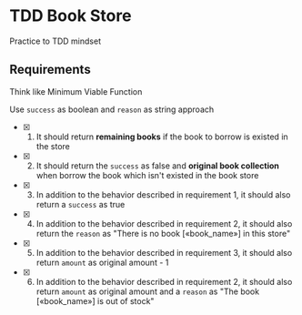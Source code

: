# TDD Book Store

Practice to TDD mindset

## Requirements

Think like Minimum Viable Function

Use `success` as boolean and `reason` as string approach

- [x] 1) It should return **remaining books** if the book to borrow is existed in the store
- [x] 2) It should return the `success` as false and **original book collection** when borrow the book which isn't existed in the book store
- [x] 3) In addition to the behavior described in requirement 1, it should also return a `success` as true
- [x] 4) In addition to the behavior described in requirement 2, it should also return the `reason` as "There is no book [«book_name»] in this store"
- [x] 5) In addition to the behavior described in requirement 3, it should also return `amount` as original amount - 1
- [x] 6) In addition to the behavior described in requirement 2, it should also return `amount` as original amount and a `reason` as "The book [«book_name»] is out of stock"
